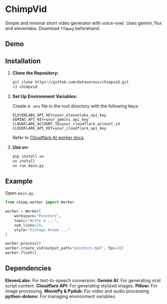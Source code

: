 # ChimpVid

Simple and minimal short video generator with voice-over. Uses gemini, flux and elevenlabs. 
Download `ffmpeg` beforehand.

## Demo

## Installation

1. **Clone the Repository:**

   ```bash
   git clone https://github.com/datavorous/chimpvid.git
   cd chimpvid
   ```

2. **Set Up Environment Variables:**

   Create a `.env` file in the root directory with the following keys:

   ```
   ELEVENLABS_API_KEY=your_elevenlabs_api_key
   GEMINI_API_KEY=your_gemini_api_key
   CLOUDFLARE_ACCOUNT_ID=your_cloudflare_account_id
   CLOUDFLARE_API_KEY=your_cloudflare_api_key
   ```
   Refer to [Cloudflare AI worker docs](https://developers.cloudflare.com/workers-ai/models/).

3. **Use uv:**

   ```bash
   pip install uv
   uv install
   uv run main.py
   ```

## Example

Open `main.py`.

```python
from chimp.worker import Worker

worker = Worker(
    workspace="Pointers",
    topic="Write a ...",
    num_lines=10,  
    style="Vintage Anime ..."  
)

worker.process()
worker.create_vid(output_path="pointers.mp4", fps=10)
worker.flush()
```

## Dependencies

**ElevenLabs:** For text-to-speech conversion.
**Gemini AI:** For generating viral script content.
**Cloudflare API:** For generating stylized images.
**Pillow:** For image processing.
**MoviePy & Pydub:** For video and audio processing.
**python-dotenv:** For managing environment variables.



